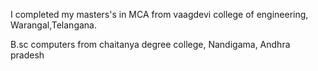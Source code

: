 I completed my masters's in MCA from vaagdevi college of engineering,
Warangal,Telangana.

B.sc computers from chaitanya degree college, Nandigama, Andhra pradesh
